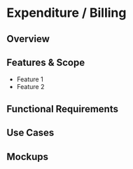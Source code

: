 # Expenditure / Billing

## Overview

## Features & Scope

* Feature 1
* Feature 2

## Functional Requirements



## Use Cases



## Mockups

